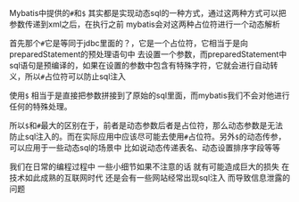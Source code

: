 Mybatis中提供的`#`和`$` 其实都是实现动态sql的一种方式，通过这两种方式可以把参数传递到xml之后，在执行之前 mybatis会对这两种占位符进行一个动态解析

首先那个`#`它是等同于jdbc里面的？，它是一个占位符，它相当于是向preparedStatement的预处理语句中 去设置一个参数，而preparedStatement中sql语句是预编译的，如果在设置的参数中包含有特殊字符，它就会进行自动转义，所以`#`占位符可以防止sql注入 

使用`$` 相当于是直接把参数拼接到了原始的sql里面，而mybatis我们不会对他进行任何的特殊处理。

所以`$`和`#`最大的区别在于，前者是动态参数后者是占位符，那么动态参数是无法防止sql注入的。而在实际应用中应该尽可能去使用`#`占位符。另外`$`的动态传参，可以应用于一些动态sql的场景中 比如说动态传递表名、动态设置排序字段等等 

我们在日常的编程过程中 一些小细节如果不注意的话 就有可能造成巨大的损失 在技术如此成熟的互联网时代 还是会有一些网站经常出现sql注入 而导致信息泄露的问题 
